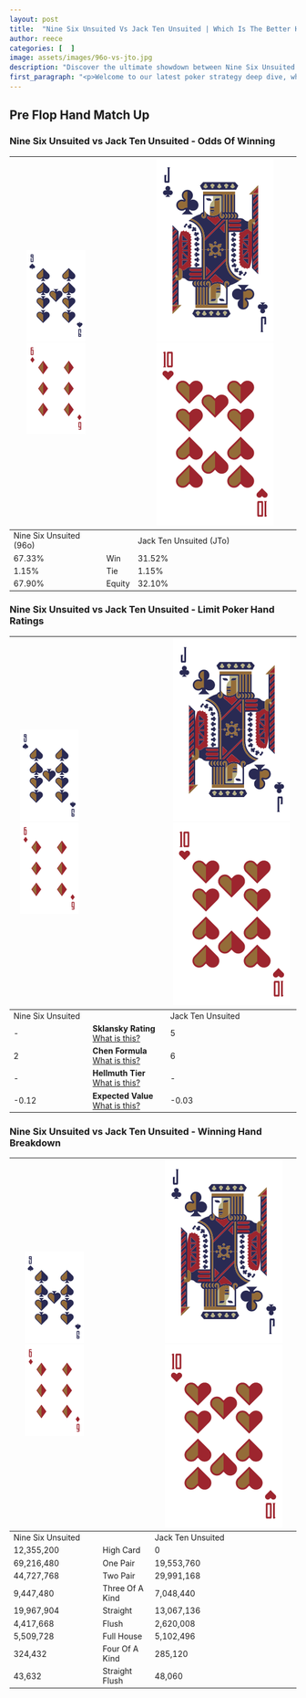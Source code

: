 ```yaml
---
layout: post
title:  "Nine Six Unsuited Vs Jack Ten Unsuited | Which Is The Better Hand In Poker? A Complete Guide"
author: reece
categories: [  ]
image: assets/images/96o-vs-jto.jpg
description: "Discover the ultimate showdown between Nine Six Unsuited and Jack Ten Unsuited in poker! Uncover the odds, strategies, and scenarios where one hand triumphs over the other. Get ready to up your poker game with this thrilling analysis."
first_paragraph: "<p>Welcome to our latest poker strategy deep dive, where we're pitting two distinct hands against each other in a high-stakes showdown: Nine Six Unsuited vs Jack Ten Unsuited.</p><p>In the dynamic world of poker, every decision counts, and knowing which hand holds the upper hand is key to your success at the table.</p><p>In this article, we'll dissect these two hands, explore the scenarios where one dominates the other, and equip you with the knowledge to make strategic choices that can tip the odds in your favor.</p><p>Get ready to unravel the intriguing dynamics of these poker hands and elevate your game to new heights.</p>"
---
```




[comment]: # (sp0)

## Pre Flop Hand Match Up

<div class="table hand-ratings" markdown="1"> 



### Nine Six Unsuited vs Jack Ten Unsuited - Odds Of Winning


    
| ![image info](assets/images/hand1/9.png) ![image info](assets/images/hand1/6o.png) |  | ![image info](assets/images/hand2/J.png) ![image info](assets/images/hand2/To.png) |
| -------- | -------- | -------- |
| Nine Six Unsuited (96o) |  | Jack Ten Unsuited (JTo) |
| 67.33% | Win | 31.52% |
| 1.15% | Tie | 1.15% |
| 67.90% | Equity | 32.10% |




[comment]: # (sp1)



### Nine Six Unsuited vs Jack Ten Unsuited - Limit Poker Hand Ratings


    
| ![image info](assets/images/hand1/9.png) ![image info](assets/images/hand1/6o.png) |  | ![image info](assets/images/hand2/J.png) ![image info](assets/images/hand2/To.png) |
| -------- | -------- | -------- |
| Nine Six Unsuited |  | Jack Ten Unsuited |
| - | **Sklansky Rating** [What is this?](/sklansky-rating-explained) | 5 |
| 2 | **Chen Formula** [What is this?](/chen-formula-explained) | 6 |
| - | **Hellmuth Tier** [What is this?](/Hellmuth-tier-explained) | - |
| -0.12 | **Expected Value** [What is this?](/expected-value-explained) | -0.03 |




[comment]: # (sp2)



### Nine Six Unsuited vs Jack Ten Unsuited - Winning Hand Breakdown


    
| ![image info](assets/images/hand1/9.png) ![image info](assets/images/hand1/6o.png) |  | ![image info](assets/images/hand2/J.png) ![image info](assets/images/hand2/To.png) |
| -------- | -------- | -------- |
| Nine Six Unsuited |  | Jack Ten Unsuited |
| 12,355,200 | High Card | 0 |
| 69,216,480 | One Pair | 19,553,760 |
| 44,727,768 | Two Pair | 29,991,168 |
| 9,447,480 | Three Of A Kind | 7,048,440 |
| 19,967,904 | Straight | 13,067,136 |
| 4,417,668 | Flush | 2,620,008 |
| 5,509,728 | Full House | 5,102,496 |
| 324,432 | Four Of A Kind | 285,120 |
| 43,632 | Straight Flush | 48,060 |




[comment]: # (sp3)



</div>

[comment]: # (sp4)



[comment]: # (sp5)

